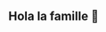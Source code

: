 ## Hola la famille 👋

<!--
- 🔭 Fait une formation de Dev Web Front-End depuis le 23/09.
- 🌱 Fan de musique (surtout rap 🐬) et de jeux vidéo (S/o WoW et Diablo 👹)
- 👯 Apprend petit à petit à utiliser Git et Github
- 📫 Comment me contacter: courdetenis@protonmail.ch
-->
